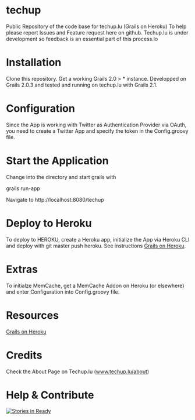 techup
======

Public Repository of the code base for techup.lu (Grails on Heroku) To help please report Issues and Feature request here on github. Techup.lu is under development so feedback is an essential part of this process.lo

Installation
=======

Clone this repository. Get a working Grails 2.0 > * instance. Developped on Grails 2.0.3 and tested and running on techup.lu with Grails 2.1.

Configuration
=======
Since the App is working with Twitter as Authentication Provider via OAuth, you need to create a Twitter App and specify the token in the Config.groovy file.

Start the Application
=======

Change into the directory and start grails with 

grails run-app

Navigate to http://localhost:8080/techup

Deploy to Heroku
=======

To deploy to HEROKU, create a Heroku app, initialize the App via Heroku CLI and deploy with git master push heroku. See instructions [Grails on Heroku](https://devcenter.heroku.com/articles/grails).

Extras
=======

To initialze MemCache, get a MemCache Addon on Heroku (or elsewhere) and enter Configuration into Config.groovy file.

Resources
=======
[Grails on Heroku](https://devcenter.heroku.com/articles/grails)

Credits
=======
Check the About Page on Techup.lu (www.techup.lu/about)

Help & Contribute
=================
[![Stories in Ready](https://badge.waffle.io/littleiffel/techup.png)](https://waffle.io/littleiffel/techup)  
